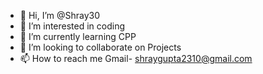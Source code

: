 - 👋 Hi, I’m @Shray30
- 👀 I’m interested in coding
- 🌱 I’m currently learning CPP
- 💞️ I’m looking to collaborate on Projects
- 📫 How to reach me 
Gmail- shraygupta2310@gmail.com

<!---
Shray30/Shray30 is a ✨ special ✨ repository because its `README.md` (this file) appears on your GitHub profile.
You can click the Preview link to take a look at your changes.
--->
